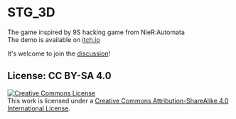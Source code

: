 # STG_3D

The game inspired by 9S hacking game from NieR:Automata \
The demo is available on [itch.io](https://lankudot.itch.io/stg-3d)

It's welcome to join the [discussion](https://github.com/LanKuDot/3D_STG/discussions)!

## License: CC BY-SA 4.0

<a rel="license" href="http://creativecommons.org/licenses/by-sa/4.0/"><img alt="Creative Commons License" style="border-width:0" src="https://i.creativecommons.org/l/by-sa/4.0/88x31.png" /></a><br />This work is licensed under a <a rel="license" href="http://creativecommons.org/licenses/by-sa/4.0/">Creative Commons Attribution-ShareAlike 4.0 International License</a>.
